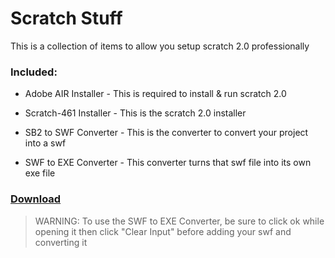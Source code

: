 # Scratch Stuff
This is a collection of items to allow you setup scratch 2.0 professionally
### Included:
* Adobe AIR Installer - This is required to install & run scratch 2.0

* Scratch-461 Installer   - This is the scratch 2.0 installer

* SB2 to SWF Converter - This is the converter to convert your project into a swf

* SWF to EXE Converter - This converter turns that swf file into its own exe file

### [Download](https://mega.nz/file/PssiUQ4a#hroT0rmH5DOJ1PKDSADDsfFRQyyQQjPhvEjtwmVtnEE)

>  WARNING: To use the SWF to EXE Converter, be sure to click ok while opening it then click "Clear Input" before adding your swf and converting it 
